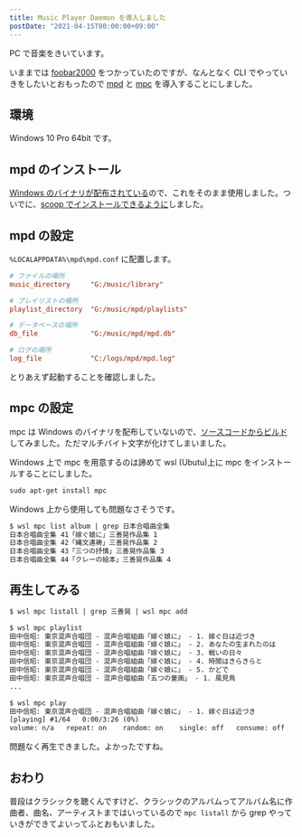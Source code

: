 ```yaml
---
title: Music Player Daemon を導入しました
postDate: "2021-04-15T00:00:00+09:00"
---
```


PC で音楽をきいています。

いままでは [foobar2000](https://www.foobar2000.org/) をつかっていたのですが、なんとなく CLI
でやっていきをしたいとおもったので [mpd](https://www.musicpd.org/) と
[mpc](https://www.musicpd.org/clients/mpc/) を導入することにしました。

## 環境

Windows 10 Pro 64bit です。

## mpd のインストール

[Windows のバイナリが配布されている](https://www.musicpd.org/download/win32/)ので、これをそのまま使用しました。ついでに、[scoop でインストールできるように](https://github.com/ansanloms/scoop-ansanloms/blob/master/bucket/mpd.json)しました。

## mpd の設定

`%LOCALAPPDATA%\mpd\mpd.conf` に配置します。

```ini:mpd.conf
# ファイルの場所
music_directory     "G:/music/library"

# プレイリストの場所
playlist_directory  "G:/music/mpd/playlists"

# データベースの場所
db_file             "G:/music/mpd/mpd.db"

# ログの場所
log_file            "C:/logs/mpd/mpd.log"
```

とりあえず起動することを確認しました。

## mpc の設定

mpc は Windows
のバイナリを配布していないので、[ソースコードからビルド](https://github.com/MusicPlayerDaemon/mpc)してみました。ただマルチバイト文字が化けてしまいました。

Windows 上で mpc を用意するのは諦めて wsl (Ubutu)上に mpc をインストールすることにしました。

```txt
sudo apt-get install mpc
```

Windows 上から使用しても問題なさそうです。

```txt
$ wsl mpc list album | grep 日本合唱曲全集
日本合唱曲全集 41「嫁ぐ娘に」三善晃作品集 1
日本合唱曲全集 42「縄文連祷」三善晃作品集 2
日本合唱曲全集 43「三つの抒情」三善晃作品集 3
日本合唱曲全集 44「クレーの絵本」三善晃作品集 4
```

## 再生してみる

```txt
$ wsl mpc listall | grep 三善晃 | wsl mpc add

$ wsl mpc playlist
田中信昭: 東京混声合唱団 - 混声合唱組曲「嫁ぐ娘に」 - 1. 嫁ぐ日は近づき
田中信昭: 東京混声合唱団 - 混声合唱組曲「嫁ぐ娘に」 - 2. あなたの生まれたのは
田中信昭: 東京混声合唱団 - 混声合唱組曲「嫁ぐ娘に」 - 3. 戦いの日々
田中信昭: 東京混声合唱団 - 混声合唱組曲「嫁ぐ娘に」 - 4. 時間はきらきらと
田中信昭: 東京混声合唱団 - 混声合唱組曲「嫁ぐ娘に」 - 5. かどで
田中信昭: 東京混声合唱団 - 混声合唱組曲「五つの童画」 - 1. 風見鳥
...

$ wsl mpc play
田中信昭: 東京混声合唱団 - 混声合唱組曲「嫁ぐ娘に」 - 1. 嫁ぐ日は近づき
[playing] #1/64   0:00/3:26 (0%)
volume: n/a   repeat: on    random: on    single: off   consume: off
```

問題なく再生できました。よかったですね。

## おわり

普段はクラシックを聴くんですけど、クラシックのアルバムってアルバム名に作曲者、曲名、アーティストまではいっているので `mpc listall` から grep
やっていきができてよいってふとおもいました。
